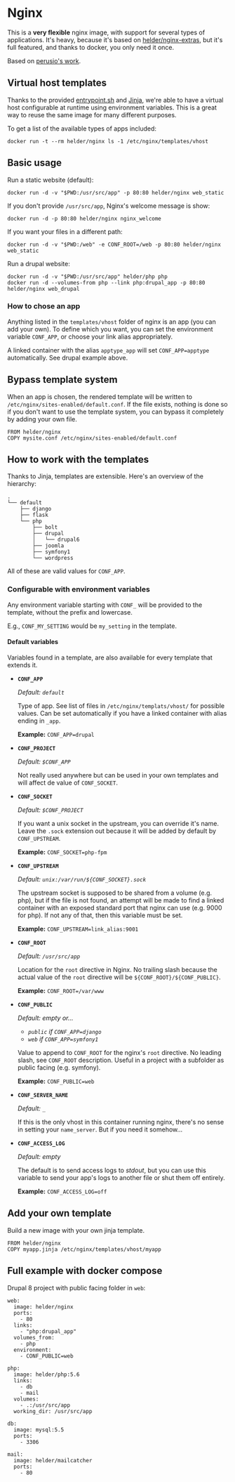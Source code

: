 # Nginx

This is a **very flexible** nginx image, with support for several types of applications. It's heavy, because it's based on [helder/nginx-extras](https://registry.hub.docker.com/u/helder/nginx-extras/), but it's full featured, and thanks to docker, you only need it once.

Based on [perusio's work](https://github.com/perusio/drupal-with-nginx).

## Virtual host templates

Thanks to the provided [entrypoint.sh](https://github.com/helderco/docker-nginx/blob/master/entrypoint.sh) and [Jinja](http://jinja.pocoo.org), we're able to have a virtual host configurable at runtime using environment variables. This is a great way to reuse the same image for many different purposes.

To get a list of the available types of apps included:

    docker run -t --rm helder/nginx ls -1 /etc/nginx/templates/vhost


## Basic usage

Run a static website (default):

    docker run -d -v "$PWD:/usr/src/app" -p 80:80 helder/nginx web_static

If you don't provide `/usr/src/app`, Nginx's welcome message is show:

    docker run -d -p 80:80 helder/nginx nginx_welcome

If you want your files in a different path:

    docker run -d -v "$PWD:/web" -e CONF_ROOT=/web -p 80:80 helder/nginx web_static

Run a drupal website:

    docker run -d -v "$PWD:/usr/src/app" helder/php php
    docker run -d --volumes-from php --link php:drupal_app -p 80:80 helder/nginx web_drupal

### How to chose an app

Anything listed in the `templates/vhost` folder of nginx is an app (you can add your own). To define which you want, you can set the environment variable `CONF_APP`, or choose your link alias appropriately.

A linked container with the alias `apptype_app` will set `CONF_APP=apptype` automatically. See drupal example above.

## Bypass template system

When an app is chosen, the rendered template will be written to `/etc/nginx/sites-enabled/default.conf`. If the file exists, nothing is done so if you don't want to use the template system, you can bypass it completely by adding your own file.

    FROM helder/nginx
    COPY mysite.conf /etc/nginx/sites-enabled/default.conf

## How to work with the templates

Thanks to Jinja, templates are extensible. Here's an overview of the hierarchy:

    .
    └── default
        ├── django
        ├── flask
        └── php
            ├── bolt
            ├── drupal
            │   └── drupal6
            ├── joomla
            ├── symfony1
            └── wordpress

All of these are valid values for `CONF_APP`.

### Configurable with environment variables

Any environment variable starting with `CONF_` will be provided to the template, without the prefix and lowercase.

E.g., `CONF_MY_SETTING` would be `my_setting` in the template.

#### Default variables

Variables found in a template, are also available for every template that extends it.

* **`CONF_APP`**

    *Default: `default`*

    Type of app. See list of files in `/etc/nginx/templats/vhost/` for possible values.
    Can be set automatically if you have a linked container with alias ending in `_app`.

    **Example:** `CONF_APP=drupal`

* **`CONF_PROJECT`**

    *Default: `$CONF_APP`*

    Not really used anywhere but can be used in your own templates and will affect de value
    of `CONF_SOCKET`.

* **`CONF_SOCKET`**

    *Default: `$CONF_PROJECT`*

    If you want a unix socket in the upstream, you can override it's name. Leave the `.sock`
    extension out because it will be added by default by `CONF_UPSTREAM`.

    **Example:** `CONF_SOCKET=php-fpm`

* **`CONF_UPSTREAM`**

    *Default: `unix:/var/run/${CONF_SOCKET}.sock`*

    The upstream socket is supposed to be shared from a volume (e.g. php), but if the file is not
    found, an attempt will be made to find a linked container with an exposed standard port that
    nginx can use (e.g. 9000 for php). If not any of that, then this variable must be set.

    **Example:** `CONF_UPSTREAM=link_alias:9001`

* **`CONF_ROOT`**

    *Default: `/usr/src/app`*

    Location for the `root` directive in Nginx. No trailing slash because the actual value of the
    `root` directive will be `${CONF_ROOT}/${CONF_PUBLIC}`.

    **Example:** `CONF_ROOT=/var/www`

* **`CONF_PUBLIC`**

    *Default: empty or...*

    * *`public` if `CONF_APP=django`*
    * *`web` if `CONF_APP=symfony1`*

    Value to append to `CONF_ROOT` for the nginx's `root` directive. No leading slash, see
    `CONF_ROOT` description. Useful in a project with a subfolder as public facing (e.g. symfony).

    **Example:** `CONF_PUBLIC=web`

* **`CONF_SERVER_NAME`**

    *Default: `_`*

    If this is the only vhost in this container running nginx, there's no sense in setting your
    `name_server`. But if you need it somehow...

* **`CONF_ACCESS_LOG`**

    *Default: empty*

    The default is to send access logs to *stdout*, but you can use this variable to send your
    app's logs to another file or shut them off entirely.

    **Example:** `CONF_ACCESS_LOG=off`


## Add your own template

Build a new image with your own jinja template.

    FROM helder/nginx
    COPY myapp.jinja /etc/nginx/templates/vhost/myapp

## Full example with docker compose

Drupal 8 project with public facing folder in `web`:

    web:
      image: helder/nginx
      ports:
        - 80
      links:
        - "php:drupal_app"
      volumes_from:
        - php
      environment:
        - CONF_PUBLIC=web

    php:
      image: helder/php:5.6
      links:
        - db
        - mail
      volumes:
        - .:/usr/src/app
      working_dir: /usr/src/app

    db:
      image: mysql:5.5
      ports:
        - 3306

    mail:
      image: helder/mailcatcher
      ports:
        - 80

